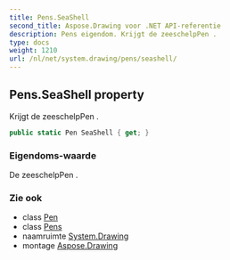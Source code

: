 ```yaml
---
title: Pens.SeaShell
second_title: Aspose.Drawing voor .NET API-referentie
description: Pens eigendom. Krijgt de zeeschelpPen .
type: docs
weight: 1210
url: /nl/net/system.drawing/pens/seashell/
---
```

## Pens.SeaShell property

Krijgt de zeeschelpPen .

```csharp
public static Pen SeaShell { get; }
```

### Eigendoms-waarde

De zeeschelpPen .

### Zie ook

* class [Pen](../../pen/)
* class [Pens](../)
* naamruimte [System.Drawing](../../pens/)
* montage [Aspose.Drawing](../../../)


